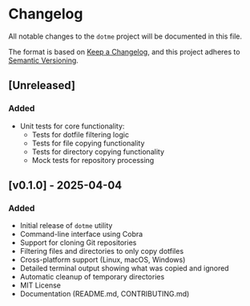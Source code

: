 # Changelog

All notable changes to the `dotme` project will be documented in this file.

The format is based on [Keep a Changelog](https://keepachangelog.com/en/1.0.0/),
and this project adheres to [Semantic Versioning](https://semver.org/spec/v2.0.0.html).

## [Unreleased]
### Added
- Unit tests for core functionality:
  - Tests for dotfile filtering logic
  - Tests for file copying functionality
  - Tests for directory copying functionality
  - Mock tests for repository processing

## [v0.1.0] - 2025-04-04

### Added
- Initial release of `dotme` utility
- Command-line interface using Cobra
- Support for cloning Git repositories
- Filtering files and directories to only copy dotfiles
- Cross-platform support (Linux, macOS, Windows)
- Detailed terminal output showing what was copied and ignored
- Automatic cleanup of temporary directories
- MIT License
- Documentation (README.md, CONTRIBUTING.md)
